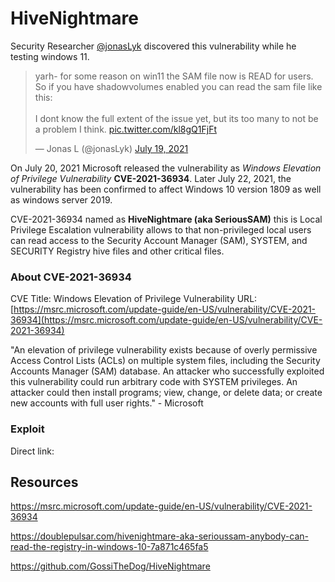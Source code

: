 #   HiveNightmare

Security Researcher [@jonasLyk](https://twitter.com/jonasLyk) discovered this vulnerability while he testing windows 11.

<blockquote class="twitter-tweet"><p lang="en" dir="ltr">yarh- for some reason on win11 the SAM file now is READ for users.<br>So if you have shadowvolumes enabled you can read the sam file like this:<br><br>I dont know the full extent of the issue yet, but its too many to not be a problem I think. <a href="https://t.co/kl8gQ1FjFt">pic.twitter.com/kl8gQ1FjFt</a></p>&mdash; Jonas L (@jonasLyk) <a href="https://twitter.com/jonasLyk/status/1417205166172950531?ref_src=twsrc%5Etfw">July 19, 2021</a></blockquote> <script async src="https://platform.twitter.com/widgets.js" charset="utf-8"></script> 


On July 20, 2021 Microsoft released the vulnerability as _Windows Elevation of Privilege Vulnerability_ __CVE-2021-36934__. Later July 22, 2021, the vulnerability has been confirmed to affect Windows 10 version 1809 as well as windows server 2019.

CVE-2021-36934 named as **HiveNightmare (aka SeriousSAM)** this is Local Privilege Escalation vulnerability allows to that non-privileged local users can read access to the Security Account Manager (SAM), SYSTEM, and SECURITY Registry hive files and other critical files.

### About CVE-2021-36934
CVE Title: Windows Elevation of Privilege Vulnerability
URL: [https://msrc.microsoft.com/update-guide/en-US/vulnerability/CVE-2021-36934](https://msrc.microsoft.com/update-guide/en-US/vulnerability/CVE-2021-36934)

"An elevation of privilege vulnerability exists because of overly permissive Access Control Lists (ACLs) on multiple system files, including the Security Accounts Manager (SAM) database. An attacker who successfully exploited this vulnerability could run arbitrary code with SYSTEM privileges. An attacker could then install programs; view, change, or delete data; or create new accounts with full user rights." - Microsoft

### Exploit

Direct link: [](https://github.com/GossiTheDog/HiveNightmare/raw/master/Release/HiveNightmare.exe)





## Resources

https://msrc.microsoft.com/update-guide/en-US/vulnerability/CVE-2021-36934

https://doublepulsar.com/hivenightmare-aka-serioussam-anybody-can-read-the-registry-in-windows-10-7a871c465fa5

https://github.com/GossiTheDog/HiveNightmare
